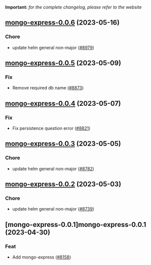 **Important:**
*for the complete changelog, please refer to the website*




## [mongo-express-0.0.6](https://github.com/truecharts/charts/compare/mongo-express-0.0.5...mongo-express-0.0.6) (2023-05-16)

### Chore

- update helm general non-major ([#8979](https://github.com/truecharts/charts/issues/8979))
  
  


## [mongo-express-0.0.5](https://github.com/truecharts/charts/compare/mongo-express-0.0.4...mongo-express-0.0.5) (2023-05-09)

### Fix

- Remove required db name ([#8873](https://github.com/truecharts/charts/issues/8873))
  
  


## [mongo-express-0.0.4](https://github.com/truecharts/charts/compare/mongo-express-0.0.3...mongo-express-0.0.4) (2023-05-07)

### Fix

- Fix persistence question error ([#8821](https://github.com/truecharts/charts/issues/8821))
  
  


## [mongo-express-0.0.3](https://github.com/truecharts/charts/compare/mongo-express-0.0.2...mongo-express-0.0.3) (2023-05-05)

### Chore

- update helm general non-major ([#8782](https://github.com/truecharts/charts/issues/8782))
  
  


## [mongo-express-0.0.2](https://github.com/truecharts/charts/compare/mongo-express-0.0.1...mongo-express-0.0.2) (2023-05-03)

### Chore

- update helm general non-major ([#8739](https://github.com/truecharts/charts/issues/8739))
  
  


## [mongo-express-0.0.1]mongo-express-0.0.1 (2023-04-30)

### Feat

- Add mongo-express ([#8158](https://github.com/truecharts/charts/issues/8158))
  
  